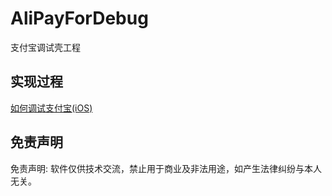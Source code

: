 # AliPayForDebug
支付宝调试壳工程

## 实现过程
[如何调试支付宝(iOS)](https://juejin.im/post/5e8083d06fb9a03c621663df#heading-12)

## 免责声明
免责声明: 软件仅供技术交流，禁止用于商业及非法用途，如产生法律纠纷与本人无关。

